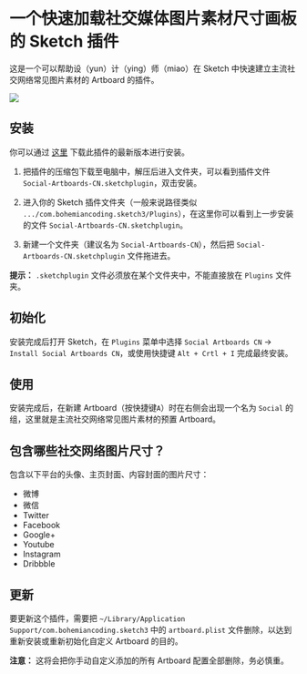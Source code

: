# 一个快速加载社交媒体图片素材尺寸画板的 Sketch 插件

这是一个可以帮助设（yun）计（ying）师（miao）在 Sketch 中快速建立主流社交网络常见图片素材的 Artboard 的插件。

![](http://p1.bqimg.com/567571/9049043bf8fbd106.png)

## 安装

你可以通过 [这里](https://github.com/huangyafei/social-artboards-sketch-cn/releases) 下载此插件的最新版本进行安装。

1. 把插件的压缩包下载至电脑中，解压后进入文件夹，可以看到插件文件 `Social-Artboards-CN.sketchplugin`，双击安装。

2. 进入你的 Sketch 插件文件夹（一般来说路径类似 `.../com.bohemiancoding.sketch3/Plugins`），在这里你可以看到上一步安装的文件 `Social-Artboards-CN.sketchplugin`。

3. 新建一个文件夹（建议名为 `Social-Artboards-CN`），然后把 `Social-Artboards-CN.sketchplugin` 文件拖进去。

**提示：** `.sketchplugin` 文件必须放在某个文件夹中，不能直接放在 `Plugins` 文件夹。

## 初始化

安装完成后打开 Sketch，在 `Plugins` 菜单中选择 `Social Artboards CN` -> `Install Social Artboards CN`，或使用快捷键 `Alt + Crtl + I` 完成最终安装。


## 使用

安装完成后，在新建 Artboard（按快捷键`A`）时在右侧会出现一个名为 `Social` 的组，这里就是主流社交网络常见图片素材的预置 Artboard。

## 包含哪些社交网络图片尺寸？

包含以下平台的头像、主页封面、内容封面的图片尺寸：

- 微博
- 微信
- Twitter
- Facebook
- Google+
- Youtube
- Instagram
- Dribbble

## 更新

要更新这个插件，需要把 `~/Library/Application Support/com.bohemiancoding.sketch3` 中的 `artboard.plist` 文件删除，以达到重新安装或重新初始化自定义 Artboard 的目的。

**注意：** 这将会把你手动自定义添加的所有 Artboard 配置全部删除，务必慎重。